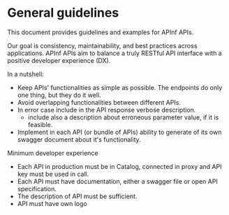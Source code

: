 # General guidelines

This document provides guidelines and examples for APInf APIs.

Our goal is consistency, maintainability, and best practices across applications. APInf APIs aim to balance a truly RESTful API interface with a positive developer experience \(DX\).

In a nutshell:

* Keep APIs' functionalities as simple as possible. The endpoints do only one thing, but they do it well.
* Avoid overlapping functionalities between different APIs.
* In error case include in the API response verbose description. 
  * include also a description about erroneous parameter value, if it is feasible.
* Implement in each API \(or bundle of APIs\) ability to generate of its own swagger document about it's functionality.

Minimum developer experience

* Each API in production must be in Catalog, connected in proxy and API key must be used in call.
* Each API must have documentation, either a swagger file or open API specification.
* The description of API must be sufficient.
* API must have own logo



